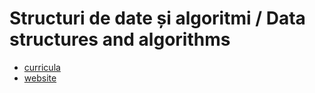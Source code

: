 # Structuri de date și algoritmi / Data structures and algorithms

- [curricula](https://www.cs.ubbcluj.ro/files/curricula/2021/syllabus/IR_sem2_MLR5022_ro_gabis_2021_5875.pdf)
- [website](http://www.cs.ubbcluj.ro/~gabis/sda/)